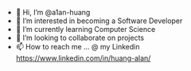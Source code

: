 - 👋 Hi, I’m @a1an-huang
- 👀 I’m interested in becoming a Software Developer
- 🌱 I’m currently learning Computer Science
- 💞️ I’m looking to collaborate on projects
- 📫 How to reach me ... @ my Linkedin https://www.linkedin.com/in/huang-alan/

<!---
a1an-huang/a1an-huang is a ✨ special ✨ repository because its `README.md` (this file) appears on your GitHub profile.
You can click the Preview link to take a look at your changes.
--->
